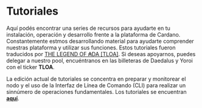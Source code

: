 # Tutoriales

Aquí podés encontrar una series de recursos para ayudarte en tu instalación, operación y desarrollo frente a la plataforma de Cardano. Constantemente estmos desarrollando material para ayudarte comprender nuestras plataforma y utilizar sus funciones. Estos tutoriales fueron traducidos por  [THE LEGEND OF ₳DA [TLOA]](https://tloada.github.io/tloa/espa%C3%B1ol.html). Si deseas apoyarnos, puedes delegar a nuestro pool, encuéntranos en las billeteras de Daedalus y Yoroi con el ticker **TLOA**.

La edición actual de tutoriales se concentra en preparar y monitorear el nodo y el uso de la Interfaz de Línea de Comando (CLI) para realizar un sinnúmero de operaciones fundamentales. Los tutoriales se encuentran [**aquí**](node-setup/).  

